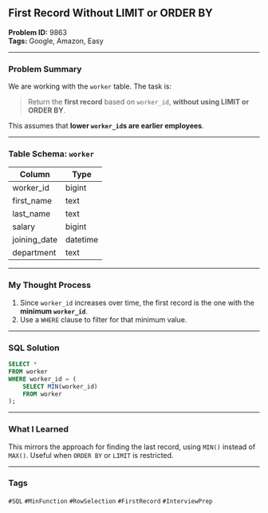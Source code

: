 ## First Record Without LIMIT or ORDER BY

**Problem ID:** 9863  
**Tags:** Google, Amazon, Easy  


---

### Problem Summary

We are working with the `worker` table. The task is:
> Return the **first record** based on `worker_id`, **without using LIMIT or ORDER BY**.

This assumes that **lower `worker_id`s are earlier employees**.

---

### Table Schema: `worker`

| Column       | Type     |
|--------------|----------|
| worker_id    | bigint   |
| first_name   | text     |
| last_name    | text     |
| salary       | bigint   |
| joining_date | datetime |
| department   | text     |

---

### My Thought Process

1. Since `worker_id` increases over time, the first record is the one with the **minimum `worker_id`**.
2. Use a `WHERE` clause to filter for that minimum value.

---

### SQL Solution

```sql
SELECT *
FROM worker
WHERE worker_id = (
    SELECT MIN(worker_id)
    FROM worker
);
```

---

### What I Learned

This mirrors the approach for finding the last record, using `MIN()` instead of `MAX()`. Useful when `ORDER BY` or `LIMIT` is restricted.

---

### Tags
`#SQL` `#MinFunction` `#RowSelection` `#FirstRecord` `#InterviewPrep`
